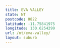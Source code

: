 ```yaml
---
title: EVA VALLEY
state: NT
postcode: 0822
latitude: -11.75841975
longitude: 130.6254299
url: /nt/eva-valley/
layout: suburb
---
```

